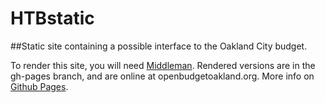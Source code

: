 HTBstatic
=========

##Static site containing a possible interface to the Oakland City budget.

To render this site, you will need [Middleman](http://middlemanapp.com). Rendered versions are in the gh-pages branch, and are online at openbudgetoakland.org. More info on [Github Pages](https://help.github.com/categories/20/articles).
